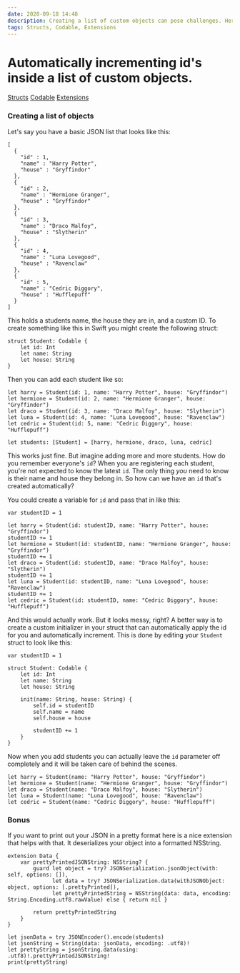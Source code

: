 ```yaml
---
date: 2020-09-18 14:48
description: Creating a list of custom objects can pose challenges. Here we explain how to make it a bit easier by automatically incrementing ID's for each object.
tags: Structs, Codable, Extensions
---
```

# Automatically incrementing id's inside a list of custom objects.

<div class="post-tags" markdown="1">
        <a class="post-category post-category-structs" href="/tags/structs">Structs</a>
        <a class="post-category post-category-codable" href="/tags/codable">Codable</a>
        <a class="post-category post-category-extensions" href="/tags/extensions">Extensions</a>
</div>


### Creating a list of objects
Let's say you have a basic JSON list that looks like this:

```
[
  {
    "id" : 1,
    "name" : "Harry Potter",
    "house" : "Gryffindor"
  },
  {
    "id" : 2,
    "name" : "Hermione Granger",
    "house" : "Gryffindor"
  },
  {
    "id" : 3,
    "name" : "Draco Malfoy",
    "house" : "Slytherin"
  },
  {
    "id" : 4,
    "name" : "Luna Lovegood",
    "house" : "Ravenclaw"
  },
  {
    "id" : 5,
    "name" : "Cedric Diggory",
    "house" : "Hufflepuff"
  }
]

```
This holds a students name, the house they are in, and a custom ID. To create something like this in Swift you might create the following struct:

```
struct Student: Codable {
    let id: Int
    let name: String
    let house: String
}
```

Then you can add each student like so:

```
let harry = Student(id: 1, name: "Harry Potter", house: "Gryffindor")
let hermione = Student(id: 2, name: "Hermione Granger", house: "Gryffindor")
let draco = Student(id: 3, name: "Draco Malfoy", house: "Slytherin")
let luna = Student(id: 4, name: "Luna Lovegood", house: "Ravenclaw")
let cedric = Student(id: 5, name: "Cedric Diggory", house: "Hufflepuff")

let students: [Student] = [harry, hermione, draco, luna, cedric]
```

This works just fine. But imagine adding more and more students. How do you remember everyone's `id`? When you are registering each student, you're not expected to know the latest `id`. The only thing *you* need to know is their name and house they belong in. So how can we have an `id` that's created automatically?

You could create a variable for `id` and pass that in like this:

```
var studentID = 1

let harry = Student(id: studentID, name: "Harry Potter", house: "Gryffindor")
studentID += 1
let hermione = Student(id: studentID, name: "Hermione Granger", house: "Gryffindor")
studentID += 1
let draco = Student(id: studentID, name: "Draco Malfoy", house: "Slytherin")
studentID += 1
let luna = Student(id: studentID, name: "Luna Lovegood", house: "Ravenclaw")
studentID += 1
let cedric = Student(id: studentID, name: "Cedric Diggory", house: "Hufflepuff")
```

And this would actually work. But it looks messy, right? A better way is to create a custom initializer in your struct that can automatically apply the id for you and automatically increment. This is done by editing your `Student` struct to look like this:

```
var studentID = 1

struct Student: Codable {
    let id: Int
    let name: String
    let house: String
    
    init(name: String, house: String) {
        self.id = studentID
        self.name = name
        self.house = house
        
        studentID += 1
    }
}
```

Now when you add students you can actually leave the `id` parameter off completely and it will be taken care of behind the scenes.

```
let harry = Student(name: "Harry Potter", house: "Gryffindor")
let hermione = Student(name: "Hermione Granger", house: "Gryffindor")
let draco = Student(name: "Draco Malfoy", house: "Slytherin")
let luna = Student(name: "Luna Lovegood", house: "Ravenclaw")
let cedric = Student(name: "Cedric Diggory", house: "Hufflepuff")
```
### Bonus
If you want to print out your JSON in a pretty format here is a nice extension that helps with that. It deserializes your object into a formatted NSString.

```
extension Data {
    var prettyPrintedJSONString: NSString? {
        guard let object = try? JSONSerialization.jsonObject(with: self, options: []),
              let data = try? JSONSerialization.data(withJSONObject: object, options: [.prettyPrinted]),
              let prettyPrintedString = NSString(data: data, encoding: String.Encoding.utf8.rawValue) else { return nil }
        
        return prettyPrintedString
    }
}

let jsonData = try JSONEncoder().encode(students)
let jsonString = String(data: jsonData, encoding: .utf8)!
let prettyString = jsonString.data(using: .utf8)!.prettyPrintedJSONString!
print(prettyString)
```
